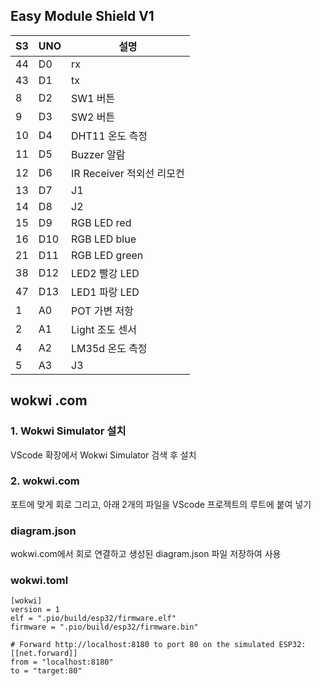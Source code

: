 ## Easy Module Shield V1 

| S3 | UNO | 설명 |
| -------- | -------- | -------- |
|44|	D0 |rx |
|43|	D1 | tx |
|8|	D2 |SW1  버튼 |	
|9|	D3 |SW2  버튼 |	
|10|	D4 |DHT11 온도 측정|	
|11|	D5 |Buzzer 알람|	
|12|	D6 | IR Receiver 적외선 리모컨| 
|13 |	D7 |J1|
|14|	D8 |J2|
|15|	D9 |RGB LED red	|
|16|	D10 |RGB LED blue	|
|21|	D11 |RGB LED green|
|38|	D12 |LED2  빨강	LED|
|47|	D13 |LED1 파랑	LED|
|1|	A0 |POT 	가변 저항|
|2|	A1 | Light 	조도 센서|
|4|	A2 |LM35d 	온도 측정|
|5|	A3 |J3|

## wokwi .com

### 1. Wokwi Simulator 설치

VScode 확장에서 Wokwi Simulator 검색 후 설치

### 2. wokwi.com

포트에 맞게 회로 그리고, 
아래 2개의 파일을 VScode 프로젝트의 루트에 붙여 넣기

### diagram.json
wokwi.com에서 회로 연결하고 생성된 diagram.json 파일 저장하여 사용  

### wokwi.toml

```
[wokwi]
version = 1
elf = ".pio/build/esp32/firmware.elf"
firmware = ".pio/build/esp32/firmware.bin"

# Forward http://localhost:8180 to port 80 on the simulated ESP32:
[[net.forward]]
from = "localhost:8180"
to = "target:80"
```
